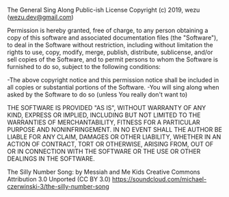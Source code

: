 The General Sing Along Public-ish License
Copyright (c) 2019, wezu (wezu.dev@gmail.com)

Permission is hereby granted, free of charge, to any person obtaining a
copy of this software and associated documentation files (the "Software"),
to deal in the Software without restriction, including without limitation
the rights to use, copy, modify, merge, publish, distribute, sublicense,
and/or sell copies of the Software, and to permit persons to whom the
Software is furnished to do so, subject to the following conditions:

-The above copyright notice and this permission notice shall be included
in all copies or substantial portions of the Software.
-You will sing along when asked by the Software to do so
(unless You really don't want to)

THE SOFTWARE IS PROVIDED "AS IS", WITHOUT WARRANTY OF ANY KIND, EXPRESS
OR IMPLIED, INCLUDING BUT NOT LIMITED TO THE WARRANTIES OF MERCHANTABILITY,
FITNESS FOR A PARTICULAR PURPOSE AND NONINFRINGEMENT. IN NO EVENT SHALL
THE AUTHOR BE LIABLE FOR ANY CLAIM, DAMAGES OR OTHER LIABILITY, WHETHER
IN AN ACTION OF CONTRACT, TORT OR OTHERWISE, ARISING FROM, OUT OF OR IN
CONNECTION WITH THE SOFTWARE OR THE USE OR OTHER DEALINGS IN THE SOFTWARE.


The Silly Number Song:
by Messiah and Me Kids
Creative Commons Attribution 3.0 Unported (CC BY 3.0)
https://soundcloud.com/michael-czerwinski-3/the-silly-number-song
